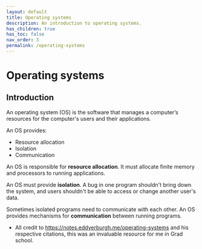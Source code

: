 ```yaml
---
layout: default
title: Operating systems
description: An introduction to operating systems.
has_children: true
has_toc: false
nav_order: 3
permalink: /operating-systems
---
```




# Operating systems


## Introduction

An operating system (OS) is the software that manages a computer’s resources for the computer's users and their applications.


An OS provides:

- Resource allocation
- Isolation
- Communication

An OS is responsible for **resource allocation**. It must allocate finite memory and processors to running applications.

An OS must provide **isolation**. A bug in one program shouldn't bring down the system, and users shouldn't be able to access or change another user's data.

Sometimes isolated programs need to communicate with each other. An OS provides mechanisms for **communication** between running programs.

- All credit to https://notes.eddyerburgh.me/operating-systems and his respective citations, this was an invaluable resource for me in Grad school.




